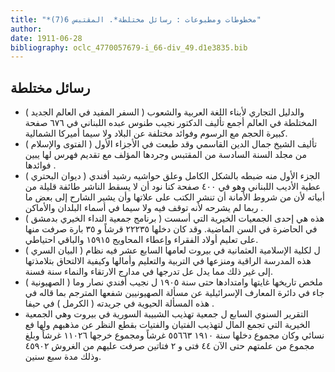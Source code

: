 ```yaml
---
title: "*مخطوطات ومطبوعات : رسائل مختلطة*. المقتبس 6(7)"
author: 
date: 1911-06-28
bibliography: oclc_4770057679-i_66-div_49.d1e3835.bib
---
```




##  رسائل مختلطة 



-  (  السفر المفيد في العالم الجديد  ) والدليل التجاري لأبناء اللغة العربية والشعوب المختلطة في العالم أجمع تأليف  الدكتور نجيب طنوس عبده  اللبناني في  ٦٧٦  صفحة  كبيرة الحجم مع الرسوم وفوائد مختلفة عن البلاد ولا سيما أميركا الشمالية. 
-  (  الفتوى والإسلام  ) تأليف  الشيخ  جمال الدين  القاسمي  وقد طبعت في  الأجزاء الأول  من  مجلد السنة السادسة  من  المقتبس  وجردها المؤلف مع تقديم فهرس لها يبين فوائدها  . 
-  (  ديوان البحتري  ) الجزء الأول منه ضبطه بالشكل الكامل وعلق حواشيه  رشيد أفندي عطية  الأديب اللبناني وهو في  ٤٠٠  صفحة  كنا نود أن لا يسقط الناشر طائفة قليلة من أبياته لأن من شروط الأمانة أن تنشر الكتب على علاتها وأن يشير الشارح إلى بعض ما ربما لم يشرحه لأنه توقف فيه ولا سيما في أسماء البلدان والأماكن  . 
-  (  برنامج جمعية النداء الخيري بدمشق  )  هذه هي  إحدى  الجمعيات الخيرية التي أسست في الحاضرة في السن الماضية. وقد كان دخلها  ٢٢٢٣٥  قرشاً و  ٣٥  بارة   صرفت منها على تعليم أولاد الفقراء وإعطاء المحاويج  ١٥٩١٥  والباقي احتياطي. 
-  (  البيان السري  ) ل  لكلية الإسلامية العثمانية  في  بيروت  لعامها السابع  عشر  فيه نظام هذه المدرسة الراقية ومنزعها في التربية والتعليم وأمالها وكيفية الالتحاق بتلامذتها إلى غير ذلك مما يدل عل تدرجها في مدارج الارتقاء والنماء سنة فسنة. 
-  (  الصهيونية  ) ملخص تاريخها غايتها وامتدادها حتى سنة  ١٩٠٥  ل  نجيب أفندي نصار  وما جاء في  دائرة المعارف الإسرائيلية  عن مسألة الصهيونيين شفعها المترجم بما قاله في هذه   المسألة الحيوية في جريدته (  الكرمل  ) في  حيفا  . 
-  التقرير السنوي  السابع  ل  جمعية تهذيب الشبيبة السورية  في  بيروت  وهي الجمعية الخيرية التي تجمع المال لتهذيب الفتيان والفتيات بقطع النظر عن مذهبهم ولها فع نسائي وكان مجموع دخلها سنة  ١٩١٠  ٥٥٦٦٣  غرشاً ومجموع خرجها  ١١٠٢٦  غرشاً وبلغ مجموع من علمتهم حتى الآن  ٤٤  فتى و  ٢  فتاتين صرفت عليهم من الغروش  ٤٥٩٠٢  وذلك مدة  سبع  سنين. 

